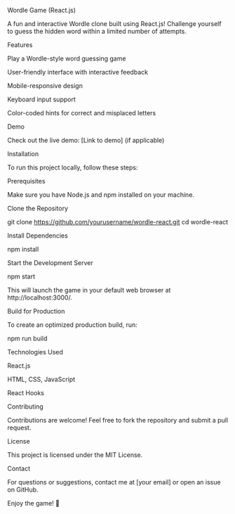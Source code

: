 Wordle Game (React.js)

A fun and interactive Wordle clone built using React.js! Challenge yourself to guess the hidden word within a limited number of attempts.

Features

Play a Wordle-style word guessing game

User-friendly interface with interactive feedback

Mobile-responsive design

Keyboard input support

Color-coded hints for correct and misplaced letters

Demo

Check out the live demo: [Link to demo] (if applicable)

Installation

To run this project locally, follow these steps:

Prerequisites

Make sure you have Node.js and npm installed on your machine.

Clone the Repository

git clone https://github.com/yourusername/wordle-react.git
cd wordle-react

Install Dependencies

npm install

Start the Development Server

npm start

This will launch the game in your default web browser at http://localhost:3000/.

Build for Production

To create an optimized production build, run:

npm run build

Technologies Used

React.js

HTML, CSS, JavaScript

React Hooks

Contributing

Contributions are welcome! Feel free to fork the repository and submit a pull request.

License

This project is licensed under the MIT License.

Contact

For questions or suggestions, contact me at [your email] or open an issue on GitHub.

Enjoy the game! 🎉

